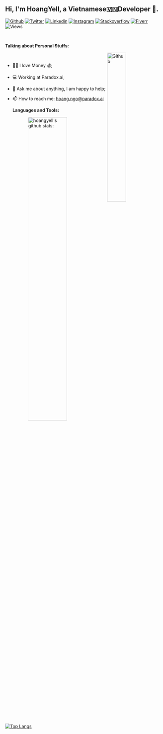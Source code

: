 <!-- Your title -->
## Hi, I'm HoangYell, a Vietnamese🇻🇳Developer 🚀.

<!-- Your badges
You can use the website to generate badges: https://shields.io/
-->
[![Github](https://img.shields.io/badge/-Github-000?style=flat&logo=Github&logoColor=white)](https://github.com/hoangyell/)
[![Twitter](https://img.shields.io/badge/-Twitter-00b8d4?style=flat&logo=Twitter&logoColor=white)](https://twitter.com/hoangyell/)
[![Linkedin](https://img.shields.io/badge/-LinkedIn-blue?style=flat&logo=Linkedin&logoColor=white)](https://www.linkedin.com/in/hoangyell/)
[![Instagram](https://img.shields.io/badge/-Instagram-c13584?style=flat&labelColor=c13584&logo=instagram&logoColor=white)](https://www.instagram.com/hoangyell/)
[![Stackoverflow](https://img.shields.io/badge/-StackOverFlow-f48225?style=flat&labelColor=f48225&logo=stackoverflow&logoColor=white)](https://stackoverflow.com/users/3927279/hoangyell/)
[![Fiverr](https://img.shields.io/badge/-Fiverr-1dbf73?style=flat&labelColor=1dbf73&logo=fiverr&logoColor=white)](https://www.fiverr.com/hoangyell/)
![Views](https://komarev.com/ghpvc/?username=Hoang-Yell&color=brightgreen)

&nbsp;

<!-- Talking about you -->
**Talking about Personal Stuffs:**
<!-- Any image aligned to the right. Beware the width -->
<img width="35%" align="right" alt="Github" src="https://i.pinimg.com/originals/15/e7/e3/15e7e300166c962d3b8a22f60b5cac9e.gif" />
<!-- <img width="20%" align="right" margin-right="1000px" alt="Github" src="" /> -->
<br />

- 👨🏽 I love Money 💰;
- 💻 Working at Paradox.ai; 
- 💬 Ask me about anything, I am happy to help;
- 📫 How to reach me: [hoang.ngo@paradox.ai](mailto:hoang.ngo@paradox.ai)

   **Languages and Tools:** 

<p>
    <img width="50%" align="right" alt="hoangyell's github stats:" src="https://github-readme-stats.vercel.app/api?username=hoangyell&how_icons=true&hide_border=true" />
    

[![Top Langs](https://github-readme-stats.vercel.app/api/top-langs/?username=hoangyell&layout=compact)](https://github.com/hoangyell/github-readme-stats)

</p>
